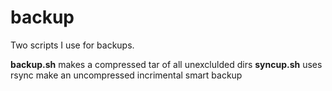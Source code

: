 # backup
Two scripts I use for backups.

**backup.sh** makes a compressed tar of all unexclulded dirs
**syncup.sh** uses rsync make an uncompressed incrimental smart backup 
